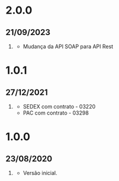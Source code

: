 # 2.0.0
## 21/09/2023

1. [](#new)
   * Mudança da API SOAP para API Rest

# 1.0.1
## 27/12/2021

1. [](#new)
   * SEDEX com contrato - 03220
   * PAC com contrato - 03298

# 1.0.0
## 23/08/2020

1. [](#new)
    * Versão inicial.
